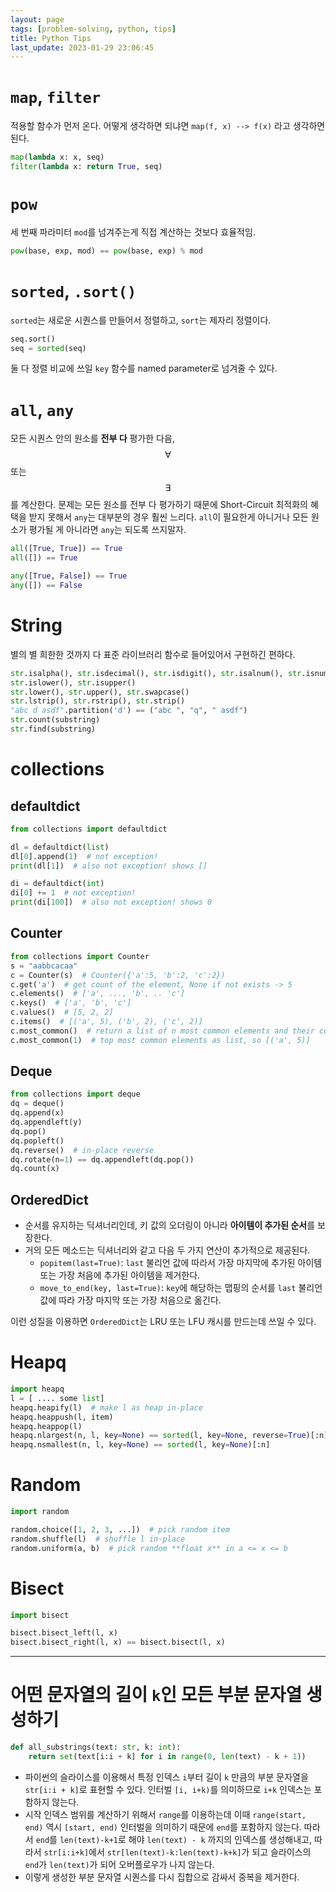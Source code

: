 ```yaml
---
layout: page
tags: [problem-solving, python, tips]
title: Python Tips
last_update: 2023-01-29 23:06:45
---
```


# `map`, `filter`
 적용할 함수가 먼저 온다. 어떻게 생각하면 되냐면 `map(f, x) --> f(x)`
 라고 생각하면 된다.

```python
map(lambda x: x, seq)
filter(lambda x: return True, seq)
```

# `pow`
 세 번째 파라미터 `mod`를 넘겨주는게 직접 계산하는 것보다 효율적임.

```python
pow(base, exp, mod) == pow(base, exp) % mod
```

# `sorted`, `.sort()`
 `sorted`는 새로운 시퀀스를 만들어서 정렬하고, `sort`는 제자리
 정렬이다.

```python
seq.sort()
seq = sorted(seq)
```

 둘 다 정렬 비교에 쓰일 `key` 함수를 named parameter로 넘겨줄 수 있다.

# `all`, `any`
 모든 시퀀스 안의 원소를 **전부 다** 평가한 다음, $$ \forall $$ 또는
 $$ \exists $$ 를 계산한다. 문제는 모든 원소를 전부 다 평가하기 때문에
 Short-Circuit 최적화의 혜택을 받지 못해서 `any`는 대부분의 경우 훨씬
 느리다. `all`이 필요한게 아니거나 모든 원소가 평가될 게 아니라면
 `any`는 되도록 쓰지말자.

```python
all([True, True]) == True
all([]) == True

any([True, False]) == True
any([]) == False
```

# String
 별의 별 희한한 것까지 다 표준 라이브러리 함수로 들어있어서 구현하긴 편하다.

```python
str.isalpha(), str.isdecimal(), str.isdigit(), str.isalnum(), str.isnumeric()
str.islower(), str.isupper()
str.lower(), str.upper(), str.swapcase()
str.lstrip(), str.rstrip(), str.strip()
"abc d asdf".partition('d') == ("abc ", "q", " asdf")
str.count(substring)
str.find(substring)
```

# collections

## defaultdict

```python
from collections import defaultdict

dl = defaultdict(list)
dl[0].append(1)  # not exception!
print(dl[1])  # also not exception! shows []

di = defaultdict(int)
di[0] += 1  # not exception!
print(di[100])  # also not exception! shows 0
```

## Counter

```python
from collections import Counter
s = "aabbcacaa"
c = Counter(s)  # Counter({'a':5, 'b':2, 'c':2})
c.get('a')  # get count of the element, None if not exists -> 5
c.elements()  # ['a', ..., 'b', .. 'c']
c.keys()  # ['a', 'b', 'c']
c.values()  # [5, 2, 2]
c.items()  # [('a', 5), ('b', 2), ('c', 2)]
c.most_common()  # return a list of n most common elements and their counts
c.most_common(1)  # top most common elements as list, so [('a', 5)]
```

## Deque

```python
from collections import deque
dq = deque()
dq.append(x)
dq.appendleft(y)
dq.pop()
dq.popleft()
dq.reverse()  # in-place reverse
dq.rotate(n=1) == dq.appendleft(dq.pop())
dq.count(x)
```

## OrderedDict

 * 순서를 유지하는 딕셔너리인데, 키 값의 오더링이 아니라 **아이템이 추가된
   순서**를 보장한다.
 * 거의 모든 메소드는 딕셔너리와 같고 다음 두 가지 연산이 추가적으로 제공된다.
   * `popitem(last=True)`: `last` 불리언 값에 따라서 가장 마지막에 추가된 아이템
     또는 가장 처음에 추가된 아이템을 제거한다.
   * `move_to_end(key, last=True)`: `key`에 해당하는 맵핑의 순서를 `last` 불리언
     값에 따라 가장 마지막 또는 가장 처음으로 옮긴다.

 이런 성질을 이용하면 `OrderedDict`는 LRU 또는 LFU 캐시를 만드는데 쓰일 수 있다.

# Heapq

```python
import heapq
l = [ .... some list]
heapq.heapify(l)  # make l as heap in-place
heapq.heappush(l, item)
heapq.heappop(l)
heapq.nlargest(n, l, key=None) == sorted(l, key=None, reverse=True)[:n]
heapq.nsmallest(n, l, key=None) == sorted(l, key=None)[:n]
```

# Random

```python
import random

random.choice([1, 2, 3, ...])  # pick random item
random.shuffle(l)  # shuffle l in-place
random.uniform(a, b)  # pick random **float x** in a <= x <= b
```

# Bisect

```python
import bisect

bisect.bisect_left(l, x)
bisect.bisect_right(l, x) == bisect.bisect(l, x)
```

---

# 어떤 문자열의 길이 `k`인 모든 부분 문자열 생성하기

``` python
def all_substrings(text: str, k: int):
    return set(text[i:i + k] for i in range(0, len(text) - k + 1))
```

 - 파이썬의 슬라이스를 이용해서 특정 인덱스 `i`부터 길이 `k` 만큼의
   부분 문자열을 `str[i:i + k]`로 표현할 수 있다. 인터벌 `[i, i+k)`를
   의미하므로 `i+k` 인덱스는 포함하지 않는다.
 - 시작 인덱스 범위를 계산하기 위해서 `range`를 이용하는데 이때
   `range(start, end)` 역시 `[start, end)` 인터벌을 의미하기 때문에
   `end`를 포함하지 않는다. 따라서 `end`를 `len(text)-k+1`로 해야
   `len(text) - k` 까지의 인덱스를 생성해내고, 따라서 `str[i:i+k]`에서
   `str[len(text)-k:len(text)-k+k]`가 되고 슬라이스의 `end`가
   `len(text)`가 되어 오버플로우가 나지 않는다.
 - 이렇게 생성한 부분 문자열 시퀀스를 다시 집합으로 감싸서 중복을
   제거한다.
